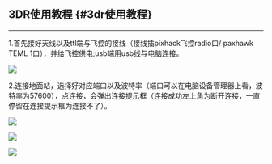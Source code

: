 ## 3DR使用教程 {#3dr使用教程}

---

1.首先接好天线以及ttl端与飞控的接线（接线插pixhack飞控radio口/ paxhawk TEML 1口），并给飞控供电;usb端用usb线与电脑连接。

![](http://doc.cuav.net/PixHack/assets/3dr1.jpg)

2.连接地面站，选择好对应端口以及波特率（端口可以在电脑设备管理器上看，波特率为57600），点连接，会弹出连接提示框（连接成功左上角为断开连接，一直停留在连接提示框为连接不了）。

![](http://doc.cuav.net/PixHack/assets/3dr2.jpg)

![](http://doc.cuav.net/PixHack/assets/3dr3.jpg)

![](http://doc.cuav.net/PixHack/assets/3dr5.jpg)

